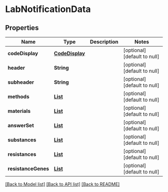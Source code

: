 # LabNotificationData
## Properties

| Name | Type | Description | Notes |
|------------ | ------------- | ------------- | -------------|
| **codeDisplay** | [**CodeDisplay**](CodeDisplay.md) |  | [optional] [default to null] |
| **header** | **String** |  | [optional] [default to null] |
| **subheader** | **String** |  | [optional] [default to null] |
| **methods** | [**List**](CodeDisplay.md) |  | [optional] [default to null] |
| **materials** | [**List**](CodeDisplay.md) |  | [optional] [default to null] |
| **answerSet** | [**List**](CodeDisplay.md) |  | [optional] [default to null] |
| **substances** | [**List**](CodeDisplay.md) |  | [optional] [default to null] |
| **resistances** | [**List**](CodeDisplay.md) |  | [optional] [default to null] |
| **resistanceGenes** | [**List**](CodeDisplay.md) |  | [optional] [default to null] |

[[Back to Model list]](../README.md#documentation-for-models) [[Back to API list]](../README.md#documentation-for-api-endpoints) [[Back to README]](../README.md)

